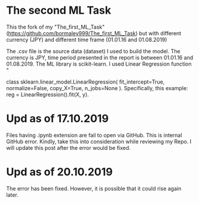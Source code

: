 # The second ML Task
This the fork of my "The_first_ML_Task"(https://github.com/bormaley999/The_first_ML_Task) but with different currency (JPY) and different time frame (01.01.16 and 01.08.2019)

The .csv file is the source data (dataset) I used to build the model. The currency is JPY, time period presented in the report is between 01.01.16 and 01.08.2019. The ML library is scikit-learn. I used Linear Regression function "

class sklearn.linear_model.LinearRegression(
  fit_intercept=True, 
  normalize=False, 
  copy_X=True, 
  n_jobs=None
).
Specifically, this example: reg = LinearRegression().fit(X, y).

# Upd as of 17.10.2019
Files having .ipynb extension are fail to open via GitHub. This is internal GitHub error. Kindly, take this into consideration while reviewing my Repo. I will update this post after the error would be fixed.

# Upd as of 20.10.2019
The error has been fixed. However, it is possible that it could rise again later.
